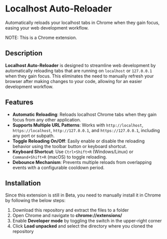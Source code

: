 # Localhost Auto-Reloader

Automatically reloads your localhost tabs in Chrome when they gain focus, easing your web development workflow.

NOTE: This is a Chrome extension.

## Description

**Localhost Auto-Reloader** is designed to streamline web development by automatically reloading tabs that are running on `localhost` or `127.0.0.1` when they gain focus. This eliminates the need to manually refresh your browser after making changes to your code, allowing for an easier development workflow.

## Features

- **Automatic Reloading**: Reloads localhost Chrome tabs when they gain focus from any other application.
- **Supports Multiple URL Patterns**: Works with `http://localhost`, `https://localhost`, `http://127.0.0.1`, and `https://127.0.0.1`, including any port or subpath.
- **Toggle Reloading On/Off**: Easily enable or disable the reloading behavior using the toolbar button or keyboard shortcut.
- **Keyboard Shortcut**: Use `Ctrl+Shift+R` (Windows/Linux) or `Command+Shift+R` (macOS) to toggle reloading.
- **Debounce Mechanism**: Prevents multiple reloads from overlapping events with a configurable cooldown period.

## Installation

Since this extension is still in Beta, you need to manually install it in Chrome by following the below steps:

1. Download this repository and extract the files to a folder
2. Open Chrome and navigate to **chrome://extensions/**
3. Enable **Developer mode** by toggling the switch in the upper-right corner
4. Click **Load unpacked** and select the directory where you cloned the repository
